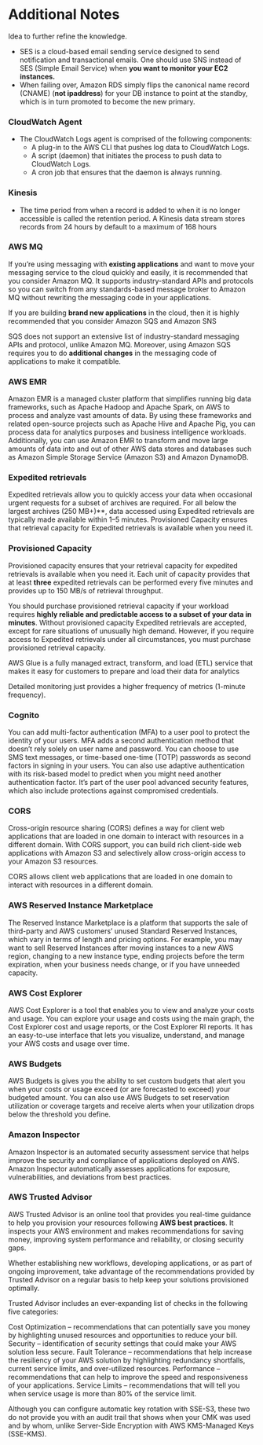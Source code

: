 # Additional Notes

Idea to further refine the knowledge.

* SES is a cloud-based email sending service designed to send notification and transactional emails. One should use SNS instead of SES (Simple Email Service) when **you want to monitor your EC2 instances.**
* When failing over, Amazon RDS simply flips the canonical name record (CNAME) (**not ipaddress**) for your DB instance to point at the standby, which is in turn promoted to become the new primary.

### CloudWatch Agent

* The CloudWatch Logs agent is comprised of the following components:
  * A plug-in to the AWS CLI that pushes log data to CloudWatch Logs.
  * A script (daemon) that initiates the process to push data to CloudWatch Logs.
  * A cron job that ensures that the daemon is always running.

### Kinesis

* The time period from when a record is added to when it is no longer accessible is called the retention period. A Kinesis data stream stores records from 24 hours by default to a maximum of 168 hours

### AWS MQ

If you’re using messaging with **existing applications** and want to move your messaging service to the cloud quickly and easily, it is recommended that you consider Amazon MQ. It supports industry-standard APIs and protocols so you can switch from any standards-based message broker to Amazon MQ without rewriting the messaging code in your applications.

If you are building **brand new applications** in the cloud, then it is highly recommended that you consider Amazon SQS and Amazon SNS

SQS does not support an extensive list of industry-standard messaging APIs and protocol, unlike Amazon MQ. Moreover, using Amazon SQS requires you to do **additional changes** in the messaging code of applications to make it compatible.

### AWS EMR

Amazon EMR is a managed cluster platform that simplifies running big data frameworks, such as Apache Hadoop and Apache Spark, on AWS to process and analyze vast amounts of data. By using these frameworks and related open-source projects such as Apache Hive and Apache Pig, you can process data for analytics purposes and business intelligence workloads. Additionally, you can use Amazon EMR to transform and move large amounts of data into and out of other AWS data stores and databases such as Amazon Simple Storage Service (Amazon S3) and Amazon DynamoDB.

### Expedited retrievals

Expedited retrievals allow you to quickly access your data when occasional urgent requests for a subset of archives are required. For all below the largest archives (250 MB+)**, data accessed using Expedited retrievals are typically made available within 1–5 minutes. Provisioned Capacity ensures that retrieval capacity for Expedited retrievals is available when you need it.

### Provisioned Capacity

Provisioned capacity ensures that your retrieval capacity for expedited retrievals is available when you need it. Each unit of capacity provides that at least **three** expedited retrievals can be performed every five minutes and provides up to 150 MB/s of retrieval throughput. 

You should purchase provisioned retrieval capacity if your workload requires **highly reliable and predictable access to a subset of your data in minutes**. Without provisioned capacity Expedited retrievals are accepted, except for rare situations of unusually high demand. However, if you require access to Expedited retrievals under all circumstances, you must purchase provisioned retrieval capacity.

AWS Glue is a fully managed extract, transform, and load (ETL) service that makes it easy for customers to prepare and load their data for analytics

Detailed monitoring just provides a higher frequency of metrics (1-minute frequency).

### Cognito
You can add multi-factor authentication (MFA) to a user pool to protect the identity of your users. MFA adds a second authentication method that doesn’t rely solely on user name and password. You can choose to use SMS text messages, or time-based one-time (TOTP) passwords as second factors in signing in your users. You can also use adaptive authentication with its risk-based model to predict when you might need another authentication factor. It’s part of the user pool advanced security features, which also include protections against compromised credentials.

### CORS

Cross-origin resource sharing (CORS) defines a way for client web applications that are loaded in one domain to interact with resources in a different domain. With CORS support, you can build rich client-side web applications with Amazon S3 and selectively allow cross-origin access to your Amazon S3 resources.

CORS allows client web applications that are loaded in one domain to interact with resources in a different domain.

### AWS Reserved Instance Marketplace

The Reserved Instance Marketplace is a platform that supports the sale of third-party and AWS customers’ unused Standard Reserved Instances, which vary in terms of length and pricing options. For example, you may want to sell Reserved Instances after moving instances to a new AWS region, changing to a new instance type, ending projects before the term expiration, when your business needs change, or if you have unneeded capacity.

### AWS Cost Explorer

AWS Cost Explorer is a tool that enables you to view and analyze your costs and usage. You can explore your usage and costs using the main graph, the Cost Explorer cost and usage reports, or the Cost Explorer RI reports. It has an easy-to-use interface that lets you visualize, understand, and manage your AWS costs and usage over time.

### AWS Budgets

AWS Budgets is gives you the ability to set custom budgets that alert you when your costs or usage exceed (or are forecasted to exceed) your budgeted amount. You can also use AWS Budgets to set reservation utilization or coverage targets and receive alerts when your utilization drops below the threshold you define.

### Amazon Inspector

Amazon Inspector is an automated security assessment service that helps improve the security and compliance of applications deployed on AWS. Amazon Inspector automatically assesses applications for exposure, vulnerabilities, and deviations from best practices.


### AWS Trusted Advisor

AWS Trusted Advisor is an online tool that provides you real-time guidance to help you provision your resources following **AWS best practices**. It inspects your AWS environment and makes recommendations for saving money, improving system performance and reliability, or closing security gaps.

Whether establishing new workflows, developing applications, or as part of ongoing improvement, take advantage of the recommendations provided by Trusted Advisor on a regular basis to help keep your solutions provisioned optimally.

Trusted Advisor includes an ever-expanding list of checks in the following five categories:

Cost Optimization – recommendations that can potentially save you money by highlighting unused resources and opportunities to reduce your bill.
Security – identification of security settings that could make your AWS solution less secure.
Fault Tolerance – recommendations that help increase the resiliency of your AWS solution by highlighting redundancy shortfalls, current service limits, and over-utilized resources.
Performance – recommendations that can help to improve the speed and responsiveness of your applications.
Service Limits – recommendations that will tell you when service usage is more than 80% of the service limit.


Although you can configure automatic key rotation with SSE-S3, these two do not provide you with an audit trail that shows when your CMK was used and by whom, unlike Server-Side Encryption with AWS KMS-Managed Keys (SSE-KMS).
